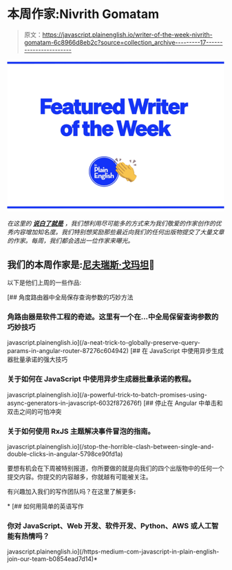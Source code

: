 # 本周作家:Nivrith Gomatam

> 原文：<https://javascript.plainenglish.io/writer-of-the-week-nivrith-gomatam-6c8966d8eb2c?source=collection_archive---------17----------------------->

![](img/424e9f774c4772306ed63071aba29679.png)

*在这里的* [***说白了就是***](https://plainenglish.io) *，我们想利用尽可能多的方式来为我们敬爱的作家创作的优秀内容增加知名度。我们特别想奖励那些最近向我们的任何出版物提交了大量文章的作家。每周，我们都会选出一位作家来曝光。*

## 我们的本周作家是:[尼夫瑞斯·戈玛坦](https://nivrith.medium.com/)🎉

以下是他们上周的一些作品:

[](/a-neat-trick-to-globally-preserve-query-params-in-angular-router-87276c604942) [## 角度路由器中全局保存查询参数的巧妙方法

### 角路由器是软件工程的奇迹。这里有一个在…中全局保留查询参数的巧妙技巧

javascript.plainenglish.io](/a-neat-trick-to-globally-preserve-query-params-in-angular-router-87276c604942) [](/a-powerful-trick-to-batch-promises-using-async-generators-in-javascript-6032f872676f) [## 在 JavaScript 中使用异步生成器批量承诺的强大技巧

### 关于如何在 JavaScript 中使用异步生成器批量承诺的教程。

javascript.plainenglish.io](/a-powerful-trick-to-batch-promises-using-async-generators-in-javascript-6032f872676f) [](/stop-the-horrible-clash-between-single-and-double-clicks-in-angular-5798ce90fd1a) [## 停止在 Angular 中单击和双击之间的可怕冲突

### 关于如何使用 RxJS 主题解决事件冒泡的指南。

javascript.plainenglish.io](/stop-the-horrible-clash-between-single-and-double-clicks-in-angular-5798ce90fd1a) 

要想有机会在下周被特别报道，你所要做的就是向我们的四个出版物中的任何一个提交内容。你提交的内容越多，你就越有可能被关注。

有兴趣加入我们的写作团队吗？在这里了解更多[](/https-medium-com-javascript-in-plain-english-join-our-team-b0854ead7d14)**:**

*[](/https-medium-com-javascript-in-plain-english-join-our-team-b0854ead7d14) [## 如何用简单的英语写作

### 你对 JavaScript、Web 开发、软件开发、Python、AWS 或人工智能有热情吗？

javascript.plainenglish.io](/https-medium-com-javascript-in-plain-english-join-our-team-b0854ead7d14)*